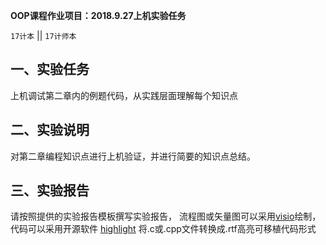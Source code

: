 **OOP课程作业项目：2018.9.27上机实验任务**

`17计本`  || `17计师本`

## 一、实验任务

上机调试第二章内的例题代码，从实践层面理解每个知识点


## 二、实验说明

对第二章编程知识点进行上机验证，并进行简要的知识点总结。

## 三、实验报告

请按照提供的实验报告模板撰写实验报告， 流程图或矢量图可以采用[visio](https://www.google.com/search?q=Microsoft%20Office%20%E4%B8%93%E4%B8%9A%E5%A2%9E%E5%BC%BA%E7%89%88%202016%20&ie=UTF-8)绘制，代码可以采用开源软件 [highlight](http://www.andre-simon.de/) 将.c或.cpp文件转换成.rtf高亮可移植代码形式
